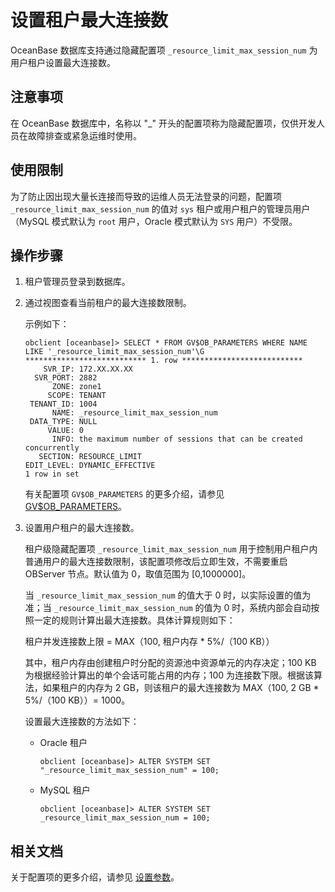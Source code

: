 # 设置租户最大连接数

OceanBase 数据库支持通过隐藏配置项 `_resource_limit_max_session_num` 为用户租户设置最大连接数。

## 注意事项

在 OceanBase 数据库中，名称以 "_" 开头的配置项称为隐藏配置项，仅供开发人员在故障排查或紧急运维时使用。

## 使用限制

为了防止因出现大量长连接而导致的运维人员无法登录的问题，配置项 `_resource_limit_max_session_num` 的值对 `sys` 租户或用户租户的管理员用户（MySQL 模式默认为 `root` 用户，Oracle 模式默认为 `SYS` 用户）不受限。

## 操作步骤

1. 租户管理员登录到数据库。

2. 通过视图查看当前租户的最大连接数限制。

   示例如下：

   ```shell
   obclient [oceanbase]> SELECT * FROM GV$OB_PARAMETERS WHERE NAME LIKE '_resource_limit_max_session_num'\G
   *************************** 1. row ***************************
       SVR_IP: 172.XX.XX.XX
     SVR_PORT: 2882
         ZONE: zone1
        SCOPE: TENANT
    TENANT_ID: 1004
         NAME: _resource_limit_max_session_num
    DATA_TYPE: NULL
        VALUE: 0
         INFO: the maximum number of sessions that can be created concurrently
      SECTION: RESOURCE_LIMIT
   EDIT_LEVEL: DYNAMIC_EFFECTIVE
   1 row in set
   ```

   有关配置项 `GV$OB_PARAMETERS`  的更多介绍，请参见 [GV$OB_PARAMETERS](../../../14.system-reference/4.system-view-of-mysql-mode/3.performance-view-of-mysql-mode/6.gv-ob_parameters-of-mysql-mode.md)。

3. 设置用户租户的最大连接数。

   租户级隐藏配置项 `_resource_limit_max_session_num` 用于控制用户租户内普通用户的最大连接数限制，该配置项修改后立即生效，不需要重启 OBServer 节点。默认值为 0，取值范围为 [0,1000000]。

   当 `_resource_limit_max_session_num` 的值大于 0 时，以实际设置的值为准；当 `_resource_limit_max_session_num` 的值为 0 时，系统内部会自动按照一定的规则计算出最大连接数。具体计算规则如下：

   租户并发连接数上限 = MAX（100, 租户内存 * 5%/（100 KB））

   其中，租户内存由创建租户时分配的资源池中资源单元的内存决定；100 KB 为根据经验计算出的单个会话可能占用的内存；100 为连接数下限。根据该算法，如果租户的内存为 2 GB，则该租户的最大连接数为 MAX（100, 2 GB * 5%/（100 KB））= 1000。

   设置最大连接数的方法如下：

   * Oracle 租户

     ```shell
     obclient [oceanbase]> ALTER SYSTEM SET "_resource_limit_max_session_num" = 100;
     ```

   * MySQL 租户

     ```shell
     obclient [oceanbase]> ALTER SYSTEM SET _resource_limit_max_session_num = 100;
     ```

## 相关文档

关于配置项的更多介绍，请参见 [设置参数](../2.configuration-management/2.set-parameters.md)。
